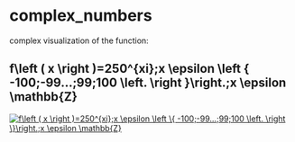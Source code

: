# complex_numbers
complex visualization of the function: 
## f\left ( x \right )=250^{xi};x \epsilon \left \{ -100;-99...;99;100 \left.  \right \}\right.;x \epsilon  \mathbb{Z}
<a href="https://www.codecogs.com/eqnedit.php?latex=f\left&space;(&space;x&space;\right&space;)=250^{xi};x&space;\epsilon&space;\left&space;\{&space;-100;-99...;99;100&space;\left.&space;\right&space;\}\right.;x&space;\epsilon&space;\mathbb{Z}" target="_blank"><img src="https://latex.codecogs.com/gif.latex?f\left&space;(&space;x&space;\right&space;)=250^{xi};x&space;\epsilon&space;\left&space;\{&space;-100;-99...;99;100&space;\left.&space;\right&space;\}\right.;x&space;\epsilon&space;\mathbb{Z}" title="f\left ( x \right )=250^{xi};x \epsilon \left \{ -100;-99...;99;100 \left. \right \}\right.;x \epsilon \mathbb{Z}" /></a>
